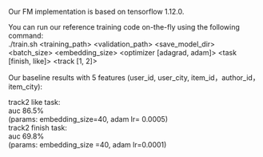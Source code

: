 Our FM implementation is based on tensorflow 1.12.0.  

You can run our reference training code on-the-fly using the following command:  
./train.sh <training_path> <validation_path> <save_model_dir> <batch_size> <embedding_size> <optimizer [adagrad, adam]> <lr> <task [finish, like]> <track [1, 2]>  
 
Our baseline results with 5 features (user_id, user_city, item_id，author_id，item_city):   

  track2 like task:   
    auc 86.5%   
    (params: embedding_size=40, adam lr= 0.0005)  
  track2 finish task:  
    auc 69.8%  
    (params: embedding_size =40, adam lr=0.0001)



